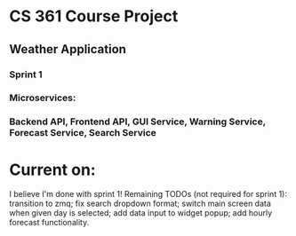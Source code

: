 # CS 361 Course Project
## Weather Application

### Sprint 1
### Microservices:
### Backend API, Frontend API, GUI Service, Warning Service, Forecast Service, Search Service

# Current on:
I believe I'm done with sprint 1! Remaining TODOs (not required for sprint 1): transition to zmq; fix search dropdown format; switch main screen data when given day is selected; add data input to widget popup; add hourly forecast functionality.
